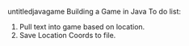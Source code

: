 untitledjavagame
Building a Game in Java
To do list:
  1. Pull text into game based on location.
  2. Save Location Coords to file.
